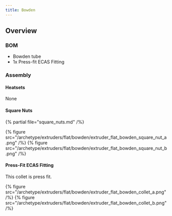 ```yaml
---
title: Bowden
---
```


## Overview

### BOM

- Bowden tube
- 1x Press-fit ECAS Fitting

### Assembly

#### Heatsets
None

#### Square Nuts
{% partial file="square_nuts.md" /%}

{% figure src="/archetype/extruders/flat/bowden/extruder_flat_bowden_square_nut_a.png" /%}
{% figure src="/archetype/extruders/flat/bowden/extruder_flat_bowden_square_nut_b.png" /%}

#### Press-Fit ECAS Fitting
This collet is press fit.

{% figure src="/archetype/extruders/flat/bowden/extruder_flat_bowden_collet_a.png" /%}
{% figure src="/archetype/extruders/flat/bowden/extruder_flat_bowden_collet_b.png" /%}
